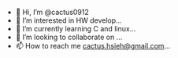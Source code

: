 - 👋 Hi, I’m @cactus0912
- 👀 I’m interested in HW develop...
- 🌱 I’m currently learning C and linux...
- 💞️ I’m looking to collaborate on ...
- 📫 How to reach me cactus.hsieh@gmail.com...

<!---
cactus0912/cactus0912 is a ✨ special ✨ repository because its `README.md` (this file) appears on your GitHub profile.
You can click the Preview link to take a look at your changes.
--->
